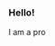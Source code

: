 ### Hello!

I am a pro

<!---
bymith/bymith is a ✨ special ✨ repository because its `README.md` (this file) appears on your GitHub profile.
You can click the Preview link to take a look at your changes.
--->
